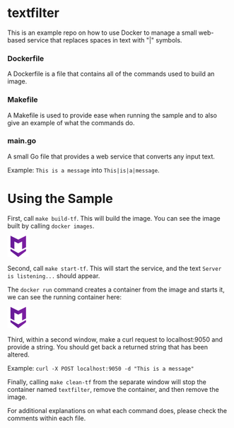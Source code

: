 # textfilter
This is an example repo on how to use Docker to manage a small web-based service that replaces spaces in text with "|" symbols.

### Dockerfile
A Dockerfile is a file that contains all of the commands used to build an image. 

### Makefile
A Makefile is used to provide ease when running the sample and to also give an example of what the commands do.

### main.go
A small Go file that provides a web service that converts any input text.

Example: `This is a message` into `This|is|a|message`.


# Using the Sample
First, call `make build-tf`. This will build the image. You can see the image built by calling `docker images`.

![docker images](https://github.com/adam-p/markdown-here/raw/master/src/common/images/icon48.png "docker images")


Second, call `make start-tf`. This will start the service, and the text `Server is listening...` should appear.

The `docker run` command creates a container from the image and starts it, we can see the running container here:

![docker container](https://github.com/adam-p/markdown-here/raw/master/src/common/images/icon48.png "docker container")

Third, within a second window, make a curl request to localhost:9050 and provide a string. You should get back a returned string that has been altered.

Example: `curl -X POST localhost:9050 -d "This is a message"`

Finally, calling `make clean-tf` from the separate window will stop the container named `textfilter`, remove the container, and then remove the image.

For additional explanations on what each command does, please check the comments within each file.
